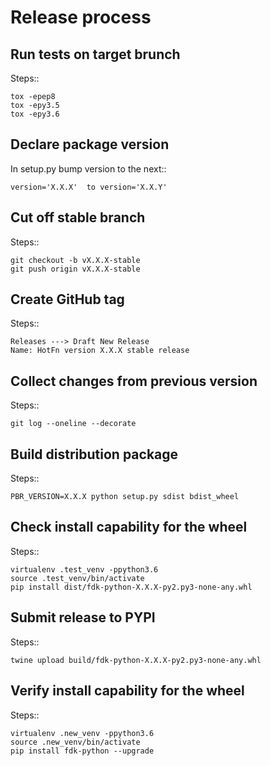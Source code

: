 Release process
===============

Run tests on target brunch
--------------------------

Steps::

    tox -epep8
    tox -epy3.5
    tox -epy3.6


Declare package version
-----------------------

In setup.py bump version to the next::

    version='X.X.X'  to version='X.X.Y'

Cut off stable branch
---------------------

Steps::

    git checkout -b vX.X.X-stable
    git push origin vX.X.X-stable


Create GitHub tag
-----------------

Steps::

    Releases ---> Draft New Release
    Name: HotFn version X.X.X stable release


Collect changes from previous version
-------------------------------------

Steps::

    git log --oneline --decorate


Build distribution package
--------------------------

Steps::

    PBR_VERSION=X.X.X python setup.py sdist bdist_wheel


Check install capability for the wheel
--------------------------------------

Steps::

    virtualenv .test_venv -ppython3.6
    source .test_venv/bin/activate
    pip install dist/fdk-python-X.X.X-py2.py3-none-any.whl


Submit release to PYPI
----------------------

Steps::

    twine upload build/fdk-python-X.X.X-py2.py3-none-any.whl

Verify install capability for the wheel
---------------------------------------

Steps::

    virtualenv .new_venv -ppython3.6
    source .new_venv/bin/activate
    pip install fdk-python --upgrade
